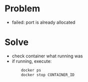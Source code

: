 # Problem
- failed: port is already allocated
# Solve
- check container what running was
- if running, execute: 
    ```sh
        docker ps
        docker stop CONTAINER_ID
    ```
